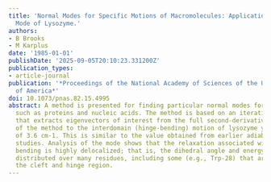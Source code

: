 ```yaml
---
title: 'Normal Modes for Specific Motions of Macromolecules: Application to the Hinge-Bending
  Mode of Lysozyme.'
authors:
- B Brooks
- M Karplus
date: '1985-01-01'
publishDate: '2025-09-05T20:10:23.331200Z'
publication_types:
- article-journal
publication: '*Proceedings of the National Academy of Sciences of the United States
  of America*'
doi: 10.1073/pnas.82.15.4995
abstract: A method is presented for finding particular normal modes for large molecules
  such as proteins and nucleic acids. The method is based on an iterative approach
  that extracts eigenvectors of interest from the full second-derivative matrix. Application
  of the method to the interdomain (hinge-bending) motion of lysozyme yields a frequency
  of 3.6 cm-1. This is similar to the value obtained from earlier adiabatic-energy-minimization
  studies. Analysis of the mode shows that the relaxation associated with the hinge
  bending is highly delocalized; that is, the dihedral angle and energy changes are
  distributed over many residues, including some (e.g., Trp-28) that are distant from
  the cleft and hinge region.
---
```

